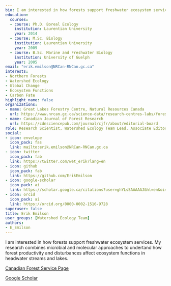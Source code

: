 ```yaml
--- 
bio: I am interested in how forests support freshwater ecosystem services. My research combines microbial and molecular approaches to undertand how forest productivity and disturbances affect ecosystem functions in headwater streams and lakes.
education:
  courses:
  - course: Ph.D. Boreal Ecology
    institution: Laurentian University
    year: 2014
  - course: M.Sc. Biology
    institution: Laurentian University
    year: 2009
  - course: B.Sc. Marine and Freshwater Biology
    institution: University of Guelph
    year: 2005
email: "erik.emilson@NRCan-RNCan.gc.ca"
interests:
- Northern Forests
- Watershed Ecology
- Global Change
- Ecosystem Functions
- Carbon Fate
highlight_name: false
organizations:
- name: Great Lakes Forestry Centre, Natural Resources Canada
  url: https://www.nrcan.gc.ca/science-data/research-centres-labs/forestry-research-centres/great-lakes-forestry-centre/13459
- name: Canadian Journal of Forest Research
  url: https://cdnsciencepub.com/journal/cjfr/about/editorial-board
role: Research Scientist, Watershed Ecology Team Lead, Associate Editor CJFR
social:
- icon: envelope
  icon_pack: fas
  link: mailto:erik.emilson@NRCan-RNCan.gc.ca
- icon: twitter
  icon_pack: fab
  link: https://twitter.com/wet_erik?lang=en
- icon: github
  icon_pack: fab
  link: https://github.com/ErikEmilson
- icon: google-scholar
  icon_pack: ai
  link: https://scholar.google.ca/citations?user=ghYLsSAAAAAJ&hl=en&oi=ao
- icon: orcid
  icon_pack: ai
  link: https://orcid.org/0000-0002-1516-9728
superuser: false
title: Erik Emilson
user_groups: [Watershed Ecology Team]
authors:
- E_Emilson
---
```




I am interested in how forests support freshwater ecosystem services. My research combines microbial and molecular approaches to undertand how forest productivity and disturbances affect ecosystem functions in headwater streams and lakes.

<i class="fa-brands fa-canadian-maple-leaf"></i> [Canadian Forest Service Page](https://profils-profiles.science.gc.ca/en/profile/erik-js-emilson)

[Google Scholar](https://scholar.google.ca/citations?user=ghYLsSAAAAAJ&hl=en&oi=ao)
